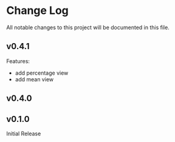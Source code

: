 # Change Log

All notable changes to this project will be documented in this file.

## v0.4.1

Features:
  - add percentage view
  - add mean view

## v0.4.0

## v0.1.0

Initial Release
